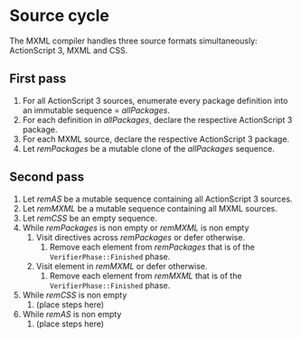 # Source cycle

The MXML compiler handles three source formats simultaneously: ActionScript 3, MXML and CSS.

## First pass

1. For all ActionScript 3 sources, enumerate every package definition into an immutable sequence = *allPackages*.
2. For each definition in *allPackages*, declare the respective ActionScript 3 package.
3. For each MXML source, declare the respective ActionScript 3 package.
4. Let *remPackages* be a mutable clone of the *allPackages* sequence.

## Second pass

1. Let *remAS* be a mutable sequence containing all ActionScript 3 sources.
2. Let *remMXML* be a mutable sequence containing all MXML sources.
3. Let *remCSS* be an empty sequence.
4. While *remPackages* is non empty or *remMXML* is non empty
    1. Visit directives across *remPackages* or defer otherwise.
        1. Remove each element from *remPackages* that is of the `VerifierPhase::Finished` phase.
    2. Visit element in *remMXML* or defer otherwise.
        1. Remove each element from *remMXML* that is of the `VerifierPhase::Finished` phase.
5. While *remCSS* is non empty
    1. (place steps here)
6. While *remAS* is non empty
    1. (place steps here)